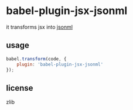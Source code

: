 # babel-plugin-jsx-jsonml

it transforms jsx into [jsonml](http://www.jsonml.org/)

## usage
```js
babel.transform(code, {
    plugin: 'babel-plugin-jsx-jsonml'
});
```

## license

zlib

